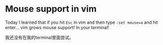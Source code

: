 # Mouse support in vim

Today I learned that if you hit `Esc` in vim and then type `:set mouse=a` and hit enter... vim grows mouse support! In your terminal!

我还没有在我的terminal里面尝试。